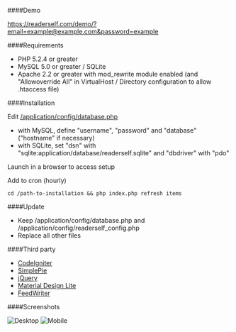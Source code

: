 ####Demo

https://readerself.com/demo/?email=example@example.com&password=example

####Requirements
* PHP 5.2.4 or greater
* MySQL 5.0 or greater / SQLite
* Apache 2.2 or greater with mod_rewrite module enabled (and "Allowoverride All" in VirtualHost / Directory configuration to allow .htaccess file)

####Installation

Edit [/application/config/database.php](/application/config/database.php)
* with MySQL, define "username", "password" and "database" ("hostname" if necessary)
* with SQLite, set "dsn" with "sqlite:application/database/readerself.sqlite" and "dbdriver" with "pdo"

Launch in a browser to access setup

Add to cron (hourly)
```text
cd /path-to-installation && php index.php refresh items
```

####Update
* Keep /application/config/database.php and /application/config/readerself_config.php
* Replace all other files

####Third party

* [CodeIgniter](http://ellislab.com/codeigniter/)
* [SimplePie](http://simplepie.org)
* [jQuery](http://jquery.com/)
* [Material Design Lite](http://www.getmdl.io/)
* [FeedWriter](https://github.com/ajaxray/FeedWriter)

####Screenshots

![Desktop](https://readerself.com/medias/home.png)
![Mobile](https://readerself.com/medias/moto-g-2014.png)
